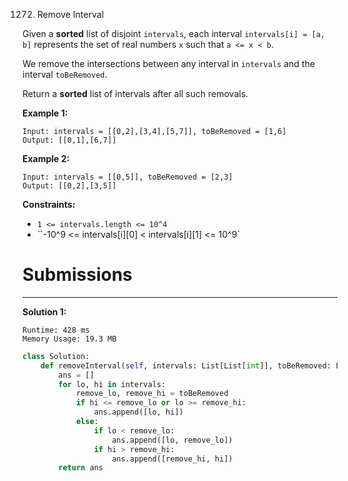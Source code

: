 1272. Remove Interval

Given a **sorted** list of disjoint `intervals`, each interval `intervals[i] = [a, b]` represents the set of real numbers `x` such that `a <= x < b`.

We remove the intersections between any interval in `intervals` and the interval `toBeRemoved`.

Return a **sorted** list of intervals after all such removals.

 

**Example 1:**
```
Input: intervals = [[0,2],[3,4],[5,7]], toBeRemoved = [1,6]
Output: [[0,1],[6,7]]
```

**Example 2:**
```
Input: intervals = [[0,5]], toBeRemoved = [2,3]
Output: [[0,2],[3,5]]
```

**Constraints:**

* `1 <= intervals.length <= 10^4`
* ``-10^9 <= intervals[i][0] < intervals[i][1] <= 10^9`

# Submissions
---
**Solution 1:**
```
Runtime: 428 ms
Memory Usage: 19.3 MB
```
```python
class Solution:
    def removeInterval(self, intervals: List[List[int]], toBeRemoved: List[int]) -> List[List[int]]:
        ans = []
        for lo, hi in intervals:
            remove_lo, remove_hi = toBeRemoved
            if hi <= remove_lo or lo >= remove_hi:
                ans.append([lo, hi])
            else:
                if lo < remove_lo:
                    ans.append([lo, remove_lo])
                if hi > remove_hi:
                    ans.append([remove_hi, hi])
        return ans
```